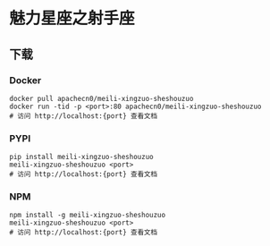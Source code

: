 # 魅力星座之射手座

## 下载

### Docker

```
docker pull apachecn0/meili-xingzuo-sheshouzuo
docker run -tid -p <port>:80 apachecn0/meili-xingzuo-sheshouzuo
# 访问 http://localhost:{port} 查看文档
```

### PYPI

```
pip install meili-xingzuo-sheshouzuo
meili-xingzuo-sheshouzuo <port>
# 访问 http://localhost:{port} 查看文档
```

### NPM

```
npm install -g meili-xingzuo-sheshouzuo
meili-xingzuo-sheshouzuo <port>
# 访问 http://localhost:{port} 查看文档
```